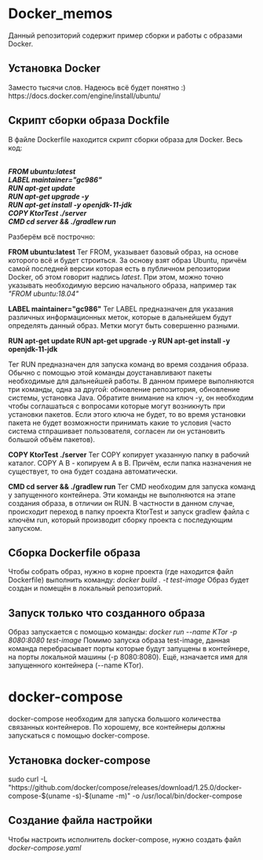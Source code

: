 # Docker_memos
Данный репозиторий содержит пример сборки и работы с образами Docker.

<h2>Установка Docker</h2>
Заместо тысячи слов. Надеюсь всё будет понятно :) https://docs.docker.com/engine/install/ubuntu/

<h2>Скрипт сборки образа <b>Dockfile</b></h2>
В файле Dockerfile находится скрипт сборки образа для Docker. 
Весь код:
<br>
<br>

<i><b>
FROM ubuntu:latest <br>
LABEL maintainer="gc986" <br>
RUN apt-get update  <br>
RUN apt-get upgrade -y <br>
RUN apt-get install -y openjdk-11-jdk <br>
COPY KtorTest ./server <br>
CMD cd server && ./gradlew run <br>
</b></i>

Разберём всё построчно:

<b>FROM ubuntu:latest</b>
Тег FROM, указывает базовый образ, на основе которого всё и будет строиться. За основу взят образ Ubuntu, причём самой последней версии которая есть в публичном репозитории Docker, об этом говорит надпись <i>latest</i>. При этом, можно точно указывать необходимую версию начального образа, например так <i>"FROM ubuntu:18.04"</i>

<b>LABEL maintainer="gc986"</b>
Тег LABEL предназначен для указания различных информационных меток, которые в дальнейшем будут определять данный образ. Метки могут быть совершенно разными.

<b>RUN apt-get update 
RUN apt-get upgrade -y
RUN apt-get install -y openjdk-11-jdk</b>

Тег RUN предназначен для запуска команд во время создания образа. Обычно с помощью этой команды доустанавливают пакеты необходимые для дальнейшей работы. В данном примере выполняются три команды, одна за другой: обновление репозитория, обновление системы, установка Java. Обратите внимание на ключ -y, он необходим чтобы соглашаться с вопросами которые могут возникнуть при установки пакетов. Если этого ключа не будет, то во время установки пакета не будет возможности принимать какие то условия (часто система стпрашивает пользователя, согласен ли он установить большой объём пакетов).

<b>COPY KtorTest ./server</b>
Тег COPY копирует указанную папку в рабочий каталог. COPY A B - копируем A в B. Причём, если папка назначения не существует, то она будет создана автоматически.

<b>CMD cd server && ./gradlew run</b>
Тег CMD необходим для запуска команд у запущенного контейнера. Эти команды не выполняются на этапе создания образа, в отличии он RUN. В частности в данном случае, происходит переход в папку проекта KtorTest и запуск gradlew файла с ключём run, который производит сборку проекта с последующим запуском.


<h2>Сборка Dockerfile образа</h2>
Чтобы собрать образ, нужно в корне проекта (где находится файл Dockerfile) выполнить команду: <i>docker build . -t test-image</i>
Образ будет создан и помещён в локальный репозиторий.

<h2>Запуск только что созданного образа</h2>
Образ запускается с помощью команды: <i>docker run --name KTor -p 8080:8080 test-image</i>
Помимо запуска образа test-image, данная команда перебрасывает порты которые будут запущены в контейнере, на порты локальной машины (-p 8080:8080). Ещё, нзначается имя для запущенного контейнера (--name KTor).


<h1>docker-compose</h1>
docker-compose необходим для запуска большого количества связанных контейнеров. По хорошему, все контейнеры должны запускаться с помощью docker-compose.

<h2>Установка docker-compose</h2>
sudo curl -L "https://github.com/docker/compose/releases/download/1.25.0/docker-compose-$(uname -s)-$(uname -m)" -o /usr/local/bin/docker-compose

<h2>Создание файла настройки</h2>
Чтобы настроить исполнитель docker-compose, нужно создать файл <i>docker-compose.yaml</i>
